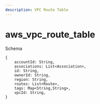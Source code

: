 ```yaml
---
description: VPC Route Table
---
```


# aws_vpc_route_table

Schema
```
{
	accountId: String,
	associations: List<Association>,
	id: String,
	ownerId: String,
	region: String,
	routes: List<Route>,
	tags: Map<String,String>,
	vpcId: String,
}
```
